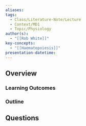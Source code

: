 ```yaml
---
aliases: 
tags:
  - Class/Literature-Note/Lecture
  - Context/MD1
  - Topic/Physiology
author(s):
  - "[[Rob White]]"
key-concepts:
  - "[[Haematopoiesis]]"
presentation-datetime:
---
```



## Overview
### Learning Outcomes

### Outline

## Questions




